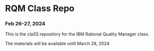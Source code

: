 # RQM Class Repo

### Feb 26-27, 2024

This is the claSS repository for the IBM Rational Quality Manager class.

The materials will be available until March 28, 2024
